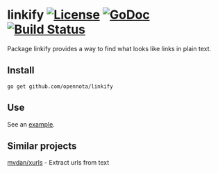 linkify [![License](http://img.shields.io/:license-gpl3-blue.svg)](http://www.gnu.org/licenses/gpl-3.0.html) [![GoDoc](http://godoc.org/github.com/opennota/linkify?status.svg)](http://godoc.org/github.com/opennota/linkify) [![Build Status](https://travis-ci.org/opennota/linkify.png?branch=master)](https://travis-ci.org/opennota/linkify)
=======

Package linkify provides a way to find what looks like links in plain text.

## Install

    go get github.com/opennota/linkify

## Use

See an [example](https://github.com/opennota/linkify/blob/master/linkify_example_test.go).

## Similar projects

[mvdan/xurls](https://github.com/mvdan/xurls) - Extract urls from text
